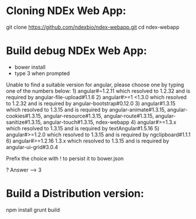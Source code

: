 # Cloning NDEx Web App:

git clone https://github.com/ndexbio/ndex-webapp.git
cd ndex-webapp

# Build debug NDEx Web App:

- bower install
- type 3 when prompted

Unable to find a suitable version for angular, please choose one by typing one of the numbers below:
    1) angular#~1.2.11 which resolved to 1.2.32 and is required by angular-file-upload#1.1.6
    2) angular#>=1 <1.3.0 which resolved to 1.2.32 and is required by angular-bootstrap#0.12.0
    3) angular#1.3.15 which resolved to 1.3.15 and is required by angular-animate#1.3.15, angular-cookies#1.3.15, angular-resource#1.3.15, angular-route#1.3.15, angular-sanitize#1.3.15, angular-touch#1.3.15, ndex-webapp
    4) angular#>=1.3.x which resolved to 1.3.15 and is required by textAngular#1.5.16
    5) angular#>=1.2.0 which resolved to 1.3.15 and is required by ngclipboard#1.1.1
    6) angular#>=1.2.16 1.3.x which resolved to 1.3.15 and is required by angular-ui-grid#3.0.4

Prefix the choice with ! to persist it to bower.json

? Answer --> 3


# Build a Distribution version:
npm install
grunt build



